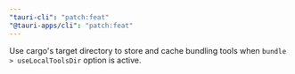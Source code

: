 ```yaml
---
"tauri-cli": "patch:feat"
"@tauri-apps/cli": "patch:feat"
---
```


Use cargo's target directory to store and cache bundling tools when `bundle > useLocalToolsDir` option is active.

